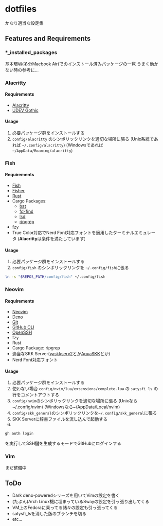 # dotfiles

かなり適当な設定集

## Features and Requirements

### \*_installed_packages
基本環境(多分Macbook Air)でのインストール済みパッケージの一覧
うまく動かない時の参考に...

### Alacritty

#### Requirements
- [Alacritty](https://alacritty.org)
- [UDEV Gothic](https://github.com/yuru7/udev-gothic)

#### Usage
1. 必要パッケージ群をインストールする
1. `config/alacritty` のシンボリックリンクを適切な場所に張る
  (Unix系統であれば `~/.config/alacritty`)
  (Windowsであれば `~/AppData/Roaming/alacritty`)

### Fish

#### Requirements
- [Fish](https://fishshell.com)
- [Fisher](https://github.com/jorgebucaran/fisher/)
- [Rust](https://www.rust-lang.org)
- Cargo Packages:
  - [bat](https://crates.io/crates/bat)
  - [fd-find](https://crates.io/crates/fd-find)
  - [lsd](https://crates.io/crates/lsd)
  - [ripgrep](https://crates.io/crates/ripgrep)
- [fzy](https://github.com/jhawthorn/fzy)
- True Color対応でNerd Font対応フォントを適用したターミナルエミュレータ
  (**Alacritty**は条件を満たしています)

#### Usage
1. 必要パッケージ群をインストールする
1. `config/fish` のシンボリックリンクを `~/.config/fish`に張る
```sh
ln -s "$REPOS_PATH/config/fish" ~/.config/fish
```

### Neovim

#### Requirements
- [Neovim](https://neovim.io)
- [Deno](https://deno.com)
- [Git](https://git-scm.com)
- [GitHub CLI](https://cli.github.com)
- [OpenSSH](https://www.openssh.com)
- fzy
- Rust
- Cargo Package: ripgrep
- 適当なSKK Server([yaskkserv2](https://github.com/wachikun/yaskkserv2)とか[AquaSKK](https://github.com/codefirst/aquaskk)とか)
- Nerd Font対応フォント

#### Usage
1. 必要パッケージ群をインストールする
1. 使わない場合 `config/nvim/lua/extensions/complete.lua` の `satysfi_ls` の行をコメントアウトする
1. `config/nvim`のシンボリックリンクを適切な場所に張る
  (Unixなら~/.config/nvim)
  (Windowsなら~/AppData/Local/nvim)
1. `config/skk_general`のシンボリックリンクを`~/.config/skk_general`に張る
1. SKK Serverに辞書ファイルを流し込んで起動する
1. 
```sh
gh auth login
```
を実行してSSH鍵を生成するモードでGitHubにログインする

### Vim
まだ整備中

## ToDo
- Dark deno-poweredシリーズを用いてVimの設定を書く
- (たぶん)Arch Linux機に埋まっているSwayの設定を引っ張り出してくる
- VM上のFedoraに乗ってる諸々の設定も引っ張ってくる
- satysfi_lsを消した版のブランチを切る
- etc...
